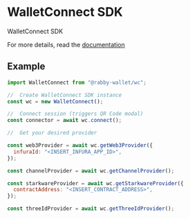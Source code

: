 # WalletConnect SDK

WalletConnect SDK

For more details, read the [documentation](https://docs.walletconnect.org)

## Example

```javascript
import WalletConnect from "@rabby-wallet/wc";

//  Create WalletConnect SDK instance
const wc = new WalletConnect();

//  Connect session (triggers QR Code modal)
const connector = await wc.connect();

//  Get your desired provider

const web3Provider = await wc.getWeb3Provider({
  infuraId: "<INSERT_INFURA_APP_ID>",
});

const channelProvider = await wc.getChannelProvider();

const starkwareProvider = await wc.getStarkwareProvider({
  contractAddress: "<INSERT_CONTRACT_ADDRESS>",
});

const threeIdProvider = await wc.getThreeIdProvider();
```

